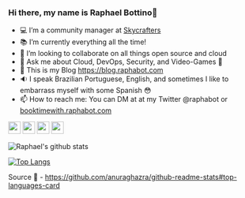### Hi there, my name is Raphael Bottino👋

- 💻 I’m a community manager at [Skycrafters](https://community.skycrafters.io)
- :books: I’m currently everything all the time!
- :muscle: I’m looking to collaborate on all things open source and cloud
- 💬 Ask me about Cloud, DevOps, Security, and Video-Games :sparkling_heart:
- :thought_balloon: This is my Blog https://blog.raphabot.com 
- :sound: I speak Brazilian Portuguese, English, and sometimes I like to embarrass myself with some Spanish :flushed:
- 📫 How to reach me: You can DM at at my Twitter @raphabot or [booktimewith.raphabot.com](http://booktimewith.raphabot.com)


<p>
<a href="https://www.linkedin.com/in/rbottino/"><img src="https://img.shields.io/badge/linkedin-%231DA1F2.svg?&style=for-the-badge&logo=linkedin&logoColor=white" height=25></a> 
<a href="https://twitter.com/@raphabot"><img src="https://img.shields.io/badge/twitter-%231DA1F2.svg?&style=for-the-badge&logo=twitter&logoColor=white" height=25></a> 
<a href="https://medium.com/@raphabot"><img src="https://img.shields.io/badge/medium-%2312100E.svg?&style=for-the-badge&logo=medium&logoColor=white" height=25></a>
<img src="https://img.shields.io/github/followers/raphabot?label=follow&style=social" height=25>
</p>

![Raphael's github stats](https://github-readme-stats.vercel.app/api?username=raphabot&show_icons=true&theme=tokyonight&count_private=true)

[![Top Langs](https://github-readme-stats.vercel.app/api/top-langs/?username=raphabot&layout=compact&hide=java)](https://github.com/felipecosta09/github-readme-stats)

Source :pray: - https://github.com/anuraghazra/github-readme-stats#top-languages-card
